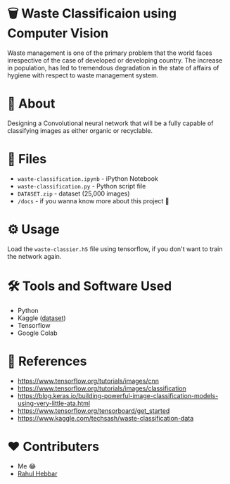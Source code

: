 # 🗑 Waste Classificaion using Computer Vision

Waste management is one of the primary problem that the world faces irrespective of the case of developed or
developing country. The increase in population, has led to tremendous degradation in the state of affairs of hygiene
with respect to waste management system.

# 📌 About

Designing a Convolutional neural network that will be a fully capable of classifying images as either organic or recyclable.

# 📁 Files

- `waste-classification.ipynb` - iPython Notebook
- `waste-classification.py` - Python script file
- `DATASET.zip` - dataset (25,000 images)
- `/docs` - if you wanna know more about this project 🥱

# ⚙ Usage

Load the `waste-classier.h5` file using tensorflow, if you don't want to train the network again.

# 🛠 Tools and Software Used

- Python
- Kaggle ([dataset](https://www.kaggle.com/techsash/waste-classification-data))
- Tensorflow
- Google Colab

# 🙏 References

- https://www.tensorflow.org/tutorials/images/cnn
- https://www.tensorflow.org/tutorials/images/classification
- https://blog.keras.io/building-powerful-image-classification-models-using-very-little-ata.html
- https://www.tensorflow.org/tensorboard/get_started
- https://www.kaggle.com/techsash/waste-classification-data

# ❤ Contributers

- Me 😂
- [Rahul Hebbar](https://github.com/rahul-hebbar)
